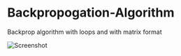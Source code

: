 # Backpropogation-Algorithm
Backprop algorithm with loops and with matrix format

![Screenshot](pic.png)
